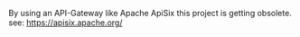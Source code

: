 By using an API-Gateway like Apache ApiSix this project is getting obsolete.
see: https://apisix.apache.org/